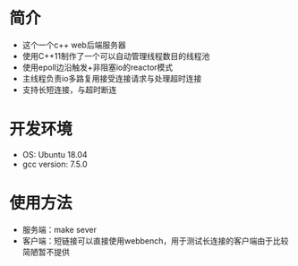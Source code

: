 # 简介
- 这个一个c++ web后端服务器<br>
- 使用C++11制作了一个可以自动管理线程数目的线程池<br>
- 使用epoll边沿触发+非阻塞io的reactor模式<br>
- 主线程负责io多路复用接受连接请求与处理超时连接
- 支持长短连接，与超时断连<br>

# 开发环境
- OS: Ubuntu 18.04
- gcc version: 7.5.0

# 使用方法
- 服务端：make sever<br>
- 客户端：短链接可以直接使用webbench，用于测试长连接的客户端由于比较简陋暂不提供<br>
